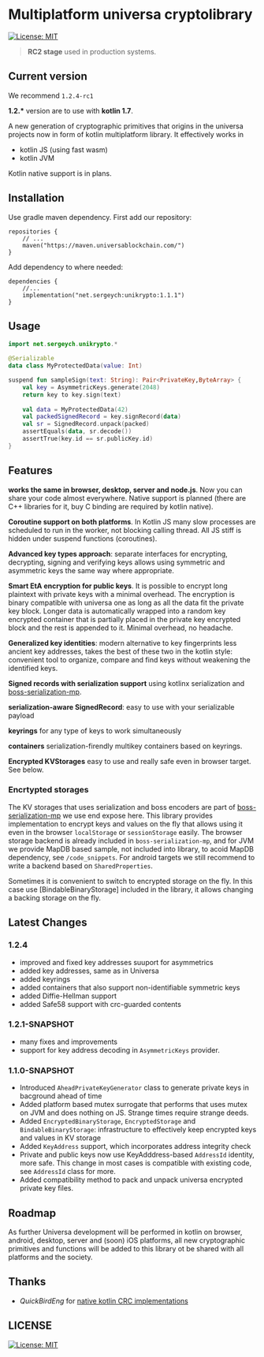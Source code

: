 # Multiplatform universa cryptolibrary

[![License: MIT](https://img.shields.io/badge/License-MIT-yellow.svg)](https://opensource.org/licenses/MIT)

> __RC2 stage__ used in production systems.

## Current version

We recommend `1.2.4-rc1`

__1.2.*__ version are to use with __kotlin 1.7__. 

A new generation of cryptographic primitives that origins in the universa projects now in form of kotlin multiplatform library. It effectively works in 

- kotlin JS (using fast wasm)
- kotlin JVM

Kotlin native support is in plans.

## Installation

Use gradle maven dependency. First add our repository:

~~~
repositories {
    // ...
    maven("https://maven.universablockchain.com/")
}
~~~

Add dependency to where needed:

~~~
dependencies {
    //...  
    implementation("net.sergeych:unikrypto:1.1.1")
}
~~~

## Usage

~~~kotlin
import net.sergeych.unikrypto.*

@Serializable
data class MyProtectedData(value: Int)

suspend fun sampleSign(text: String): Pair<PrivateKey,ByteArray> {
    val key = AsymmetricKeys.generate(2048)
    return key to key.sign(text)
    
    val data = MyProtectedData(42)
    val packedSignedRecord = key.signRecord(data)
    val sr = SignedRecord.unpack(packed)
    assertEquals(data, sr.decode())
    assertTrue(key.id == sr.publicKey.id)
}
~~~

## Features

**works the same in browser, desktop, server and node.js**. Now you can share your code almost everywhere. Native support is planned (there are C++ libraries for it, buy C binding are required by kotlin native).

**Coroutine support on both platforms**. In Kotlin JS many slow processes are scheduled to run in the worker, not blocking calling thread. All JS stiff is hidden under suspend functions (coroutines).

**Advanced key types approach**: separate interfaces for encrypting, decrypting, signing and verifying keys allows using symmetric and asymmetric keys the same way where appropriate.

**Smart EtA encryption for public keys**. It is possible to encrypt long plaintext with private keys with a minimal overhead. The encryption is binary compatible with universa one as long as all the data fit the private key block. Longer data is automatically wrapped into a random key encrypted container that is partially placed in the private key encrypted block and the rest is appended to it. Minimal overhead, no headache.

**Generalized key identities**: modern alternative to key fingerprints less ancient key addresses, takes the best of these two in the kotlin style: convenient tool to organize, compare and find keys without weakening the identified keys.

**Signed records with serialization support** using kotlinx serialization and [boss-serialization-mp](https://github.com/sergeych/boss-serialization-mp).

**serialization-aware SignedRecord**: easy to use with your serializable payload

**keyrings** for any type of keys to work simultaneously 

**containers** serialization-firendly multikey containers based on keyrings.

**Encrypted KVStorages** easy to use and really safe even in browser target. See below.

### Encrtypted storages

The KV storages that uses serialization and boss encoders are part of [boss-serialization-mp](https://github.com/sergeych/boss-serialization-mp) we use end expose here. This library provides implementation to encrypt keys and values on the fly that allows using it even in the browser `localStorage` or `sessionStorage` easily. The browser storage backend is already included in `boss-serialization-mp`, and for JVM we provide MapDB based sample, not included into library, to acoid MapDB dependency, see `/code_snippets`. For android targets we still recommend to write a backend based on `SharedProperties`.

Sometimes it is convenient to switch to encrypted storage on the fly. In this case use [BindableBinaryStorage] included in the library, it allows changing a backing storage on the fly.

## Latest Changes

### 1.2.4
- improved and fixed key addresses suuport for asymmetrics
- added key addresses, same as in Universa
- added keyrings
- added containers that also support non-identifiable symmetric keys
- added Diffie-Hellman support
- added Safe58 support with crc-guarded contents

### 1.2.1-SNAPSHOT
- many fixes and improvements
- support for key address decoding in `AsymmetricKeys` provider.

### 1.1.0-SNAPSHOT

- Introduced `AheadPrivateKeyGenerator` class to generate private keys in bacground ahead of time
- Added platform based mutex surrogate that performs that uses mutex on JVM and does nothing on JS. Strange times require strange deeds.
- Added `EncryptedBinaryStorage`, `EncryptedStorage` and `BindableBinaryStorage`: infrastructure to effectively keep encrypted keys and values in KV storage
- Added `KeyAddress` support, which incorporates address integrity check
- Private and public keys now use  KeyAdddress-based `AddressId` identity, more safe. This change in most cases is compatible with existing code, see `AddressId` class for more.
- Added compatibility method to pack and unpack universa encrypted private key files.

## Roadmap

As further Universa development will be performed in kotlin on browser, android, desktop, server and (soon) iOS platforms, all new cryptographic primitives and functions will be added to this library ot be shared with all platforms and the society.

## Thanks

- _QuickBirdEng_ for [native kotlin CRC implementations](https://github.com/QuickBirdEng/crc-kotlin)

## LICENSE

[![License: MIT](https://img.shields.io/badge/License-MIT-yellow.svg)](https://opensource.org/licenses/MIT)
